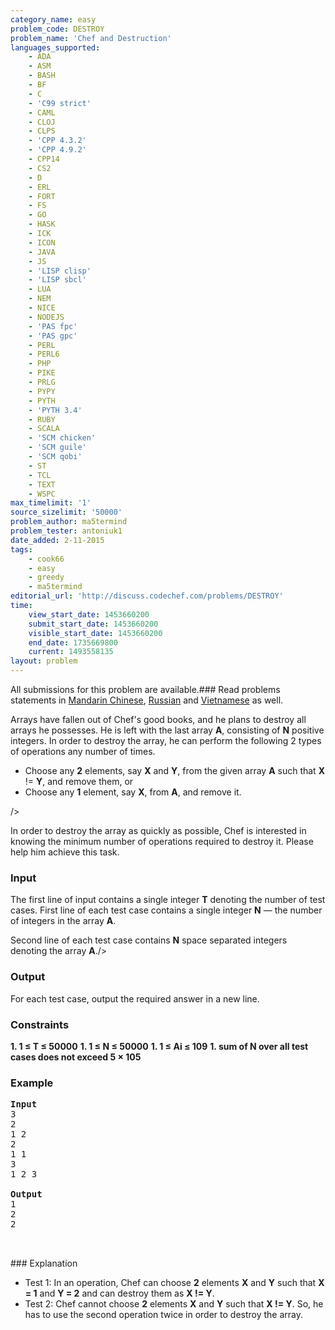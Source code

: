 ```yaml
---
category_name: easy
problem_code: DESTROY
problem_name: 'Chef and Destruction'
languages_supported:
    - ADA
    - ASM
    - BASH
    - BF
    - C
    - 'C99 strict'
    - CAML
    - CLOJ
    - CLPS
    - 'CPP 4.3.2'
    - 'CPP 4.9.2'
    - CPP14
    - CS2
    - D
    - ERL
    - FORT
    - FS
    - GO
    - HASK
    - ICK
    - ICON
    - JAVA
    - JS
    - 'LISP clisp'
    - 'LISP sbcl'
    - LUA
    - NEM
    - NICE
    - NODEJS
    - 'PAS fpc'
    - 'PAS gpc'
    - PERL
    - PERL6
    - PHP
    - PIKE
    - PRLG
    - PYPY
    - PYTH
    - 'PYTH 3.4'
    - RUBY
    - SCALA
    - 'SCM chicken'
    - 'SCM guile'
    - 'SCM qobi'
    - ST
    - TCL
    - TEXT
    - WSPC
max_timelimit: '1'
source_sizelimit: '50000'
problem_author: ma5termind
problem_tester: antoniuk1
date_added: 2-11-2015
tags:
    - cook66
    - easy
    - greedy
    - ma5termind
editorial_url: 'http://discuss.codechef.com/problems/DESTROY'
time:
    view_start_date: 1453660200
    submit_start_date: 1453660200
    visible_start_date: 1453660200
    end_date: 1735669800
    current: 1493558135
layout: problem
---
```

All submissions for this problem are available.###  Read problems statements in [Mandarin Chinese](http://www.codechef.com/download/translated/COOK66/mandarin/DESTROY.pdf), [Russian](http://www.codechef.com/download/translated/COOK66/russian/DESTROY.pdf) and [Vietnamese](http://www.codechef.com/download/translated/COOK66/vietnamese/DESTROY.pdf) as well.

Arrays have fallen out of Chef's good books, and he plans to destroy all arrays he possesses. He is left with the last array **A**, consisting of **N** positive integers. In order to destroy the array, he can perform the following 2 types of operations any number of times.

- Choose any **2** elements, say **X** and **Y**, from the given array **A** such that **X** != **Y**, and remove them, or
- Choose any **1** element, say **X**, from **A**, and remove it.


/>

In order to destroy the array as quickly as possible, Chef is interested in knowing the minimum number of operations required to destroy it. Please help him achieve this task.

### Input

The first line of input contains a single integer **T** denoting the number of test cases. First line of each test case contains a single integer **N** — the number of integers in the array **A**.

Second line of each test case contains **N** space separated integers denoting the array **A**./>

### Output

For each test case, output the required answer in a new line.

### Constraints

**1. 1 ≤ T ≤ 50000** 
**1. 1 ≤ N ≤ 50000** 
**1. 1 ≤ Ai ≤ 109** 
**1. sum of N over all test cases does not exceed 5 × 105** 
###  Example

<pre>
<b>Input</b>
3
2
1 2
2
1 1
3
1 2 3

<b>Output</b>
1
2
2


</pre>### Explanation
- Test 1: In an operation, Chef can choose **2** elements **X** and **Y** such that **X = 1** and **Y = 2** and can destroy them as **X != Y**.
- Test 2: Chef cannot choose **2** elements **X** and **Y** such that **X != Y**. So, he has to use the second operation twice in order to destroy the array.
